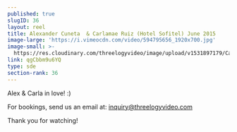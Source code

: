 ```yaml
---
published: true
slugID: 36
layout: reel
title: Alexander Cuneta  & Carlamae Ruiz (Hotel Sofitel) June 2015
image-large: 'https://i.vimeocdn.com/video/594795656_1920x700.jpg'
image-small: >-
  https://res.cloudinary.com/threelogyvideo/image/upload/v1531897179/Carla_ws.jpg
link: qgCbbm9u6YQ
type: sde
section-rank: 36
---
```

Alex & Carla in love! :) 

For bookings, send us an email at: inquiry@threelogyvideo.com

Thank you for watching!
